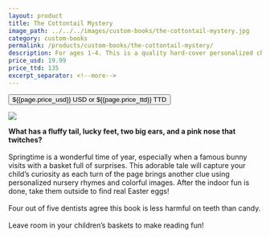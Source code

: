 ```yaml
---
layout: product
title: The Cottontail Mystery
image_path: ../../../images/custom-books/the-cottontail-mystery.jpg
category: custom-books
permalink: /products/custom-books/the-cottontail-mystery/
description: For ages 1-4. This is a quality hard-cover personalized children's book. Washable hard covers. Fully illustrated color pages. 36 pages.
price_usd: 19.99
price_ttd: 135
excerpt_separator: <!--more-->
---
```


<button class="bg-blue-500 hover:bg-blue-700 text-white font-bold my-2 py-2 px-4 rounded w-full snipcart-add-item" 
data-item-id="the-cottontail-mystery" 
data-item-price="{{page.price_usd}}"
data-item-url="https://www.karenix.com/shop"
data-item-description="{{ page.description }}"
data-item-image="{{page.image_path}}"
data-item-name="{{page.title}}"
data-item-custom10-name="Age (optional)"
data-item-custom11-name="First Name"
data-item-custom12-name="Last Name"
data-item-custom13-name="Middle Name (optional)"
data-item-custom14-name="Use Nickname (optional)"
data-item-custom15-name="Hometown"
data-item-custom16-name="Friends"
data-item-custom17-name="Dedication (with love from)"
data-item-custom18-name="Book From (Mom & Dad"
data-item-custom19-name="Date of Gift"
data-item-custom20-name="Gender"
data-item-custom20-options="Please select|Boy|Girl"
data-item-categories="books|children">
${{page.price_usd}} USD or ${{page.price_ttd}} TTD
</button>

<!--more-->
<div class="flex flex-wrap">
  <div class="w-64 p-4 h-auto">
    <a data-fancybox="gallery" href="{{ page.image_path }}"><img src="{{ page.image_path }}"></a>
  </div>
  <div class="sm:flex-1">
    <p class="p-4 text-gray-700">
      <strong>
        What has a fluffy tail, lucky feet, two big ears, and a pink nose that twitches?
      </strong>
      <br><br>
      Springtime is a wonderful time of year, especially when a famous bunny visits with a basket full of surprises.
      This adorable tale will capture your child’s curiosity as each turn of the page brings another clue using
      personalized nursery rhymes and colorful images. After the indoor fun is done, take them outside to find real
      Easter eggs!
      <br><br>
      Four out of five dentists agree this book is less harmful on teeth than candy.
      <br><br>
      Leave room in your children’s baskets to make reading fun!
    </p>
  </div>
</div>